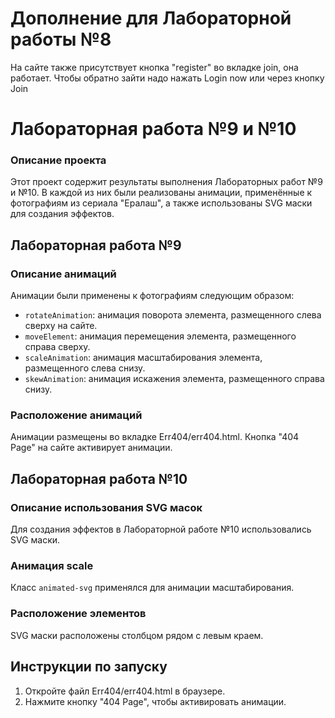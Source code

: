 # Дополнение для Лабораторной работы №8

На сайте также присутствует кнопка "register" во вкладке join, она работает. Чтобы обратно зайти надо нажать Login now или через кнопку Join

# Лабораторная работа №9 и №10

### Описание проекта

Этот проект содержит результаты выполнения Лабораторных работ №9 и №10. В каждой из них были реализованы анимации, применённые к фотографиям из сериала "Ералаш", а также использованы SVG маски для создания эффектов.

## Лабораторная работа №9

### Описание анимаций

Анимации были применены к фотографиям следующим образом:

- `rotateAnimation`: анимация поворота элемента, размещенного слева сверху на сайте.
- `moveElement`: анимация перемещения элемента, размещенного справа сверху.
- `scaleAnimation`: анимация масштабирования элемента, размещенного слева снизу.
- `skewAnimation`: анимация искажения элемента, размещенного справа снизу.

### Расположение анимаций

Анимации размещены во вкладке Err404/err404.html. Кнопка "404 Page" на сайте активирует анимации.

## Лабораторная работа №10

### Описание использования SVG масок

Для создания эффектов в Лабораторной работе №10 использовались SVG маски. 

### Анимация scale

Класс `animated-svg` применялся для анимации масштабирования.

### Расположение элементов

SVG маски расположены столбцом рядом с левым краем.

## Инструкции по запуску

1. Откройте файл Err404/err404.html в браузере.
2. Нажмите кнопку "404 Page", чтобы активировать анимации.


